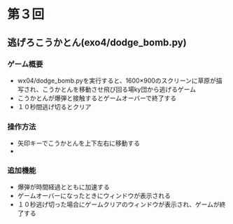 # 第３回
## 逃げろこうかとん(exo4/dodge_bomb.py)
### ゲーム概要
- wx04/dodge_bomb.pyを実行すると、1600×900のスクリーンに草原が描写され、こうかとんを移動させ飛び回る場ky団から逃げるゲーム
- こうかとんが爆弾と接触するとゲームオーバーで終了する
- １０秒間逃げ切るとクリア

### 操作方法
- 矢印キーでこうかとんを上下左右に移動する
- 
### 追加機能
- 爆弾が時間経過とともに加速する
- ゲームオーバーになったときにウィンドウが表示される
- １０秒逃げ切った場合にゲームクリアのウィンドウが表示され、ゲームが終了する
